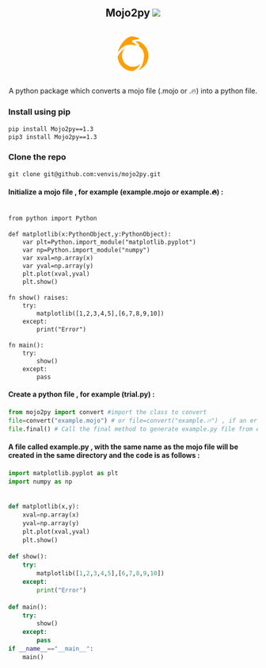   <div class="examples" id="examples" display="flex" flex-direction="row" align="center">
<h2 align="center"> Mojo2py  <img src="https://img.shields.io/badge/Mojo2py-v1.3-orange"></img></h2>
   
  </div>
<br>
  <div class="examples" id="examples" display="flex"  align="center">
<img align="center" src="mojo2py.png" height="70" width="70"></img>

  </div>
<br>
  <div class="examples" id="examples" display="flex"  align="center">
<p>A python package which converts a mojo file (.mojo or .🔥) into a python file.</p>
  </div>

### Install using pip
```shell
pip install Mojo2py==1.3
pip3 install Mojo2py==1.3
```
### Clone the repo
```shell
git clone git@github.com:venvis/mojo2py.git
```


#### Initialize a mojo file , for example (example.mojo or example.🔥) :
```mojo

from python import Python 

def matplotlib(x:PythonObject,y:PythonObject):
    var plt=Python.import_module("matplotlib.pyplot")
    var np=Python.import_module("numpy")
    var xval=np.array(x)
    var yval=np.array(y)
    plt.plot(xval,yval)
    plt.show()

fn show() raises:
    try:
        matplotlib([1,2,3,4,5],[6,7,8,9,10])
    except:
        print("Error")

fn main():
    try:
        show()  
    except:
        pass   
```        

#### Create a python file , for example (trial.py) : 

```python
from mojo2py import convert #import the class to convert
file=convert("example.mojo") # or file=convert("example.🔥") , if an error comes give full path to the mojo file
file.final() # Call the final method to generate example.py file from example.mojo
```
#### A file called example.py , with the same name as the mojo file will be created in the same directory and the code is as follows :

```python
import matplotlib.pyplot as plt 
import numpy as np 
 

def matplotlib(x,y):
    xval=np.array(x)
    yval=np.array(y)
    plt.plot(xval,yval)
    plt.show()

def show():
    try:
        matplotlib([1,2,3,4,5],[6,7,8,9,10])
    except:
        print("Error")

def main():
    try:
        show()  
    except:
        pass                  
if __name__=="__main__":
    main()
```

